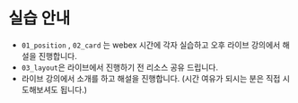 # 실습 안내

* `01_position` , `02_card` 는 webex 시간에 각자 실습하고 오후 라이브 강의에서 해설을 진행합니다.
* `03_layout`은 라이브에서 진행하기 전 리소스 공유 드립니다. 
* 라이브 강의에서 소개를 하고 해설을 진행합니다. (시간 여유가 되시는 분은 직접 시도해보셔도 됩니다.)